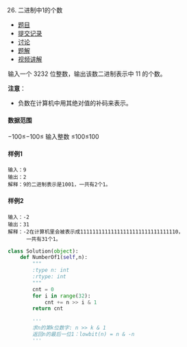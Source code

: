 26. 二进制中1的个数

- [  题目](https://www.acwing.com/problem/content/description/25/)
- [  提交记录](https://www.acwing.com/problem/content/submission/25/)
- [  讨论](https://www.acwing.com/problem/content/discussion/index/25/1/)
- [  题解](https://www.acwing.com/problem/content/solution/25/1/)
- [  视频讲解](https://www.acwing.com/problem/content/video/25/)

输入一个 3232 位整数，输出该数二进制表示中 11 的个数。

**注意**：

- 负数在计算机中用其绝对值的补码来表示。

#### 数据范围

−100≤−100≤ 输入整数 ≤100≤100

#### 样例1

```
输入：9
输出：2
解释：9的二进制表示是1001，一共有2个1。
```

#### 样例2

```
输入：-2
输出：31
解释：-2在计算机里会被表示成11111111111111111111111111111110，
      一共有31个1。
```

```python
class Solution(object):
    def NumberOf1(self,n):
        """
        :type n: int
        :rtype: int
        """
        cnt = 0
        for i in range(32):
            cnt += n >> i & 1
        return cnt
        
        '''
        求n的第k位数字: n >> k & 1
        返回n的最后一位1：lowbit(n) = n & -n
        '''
```

